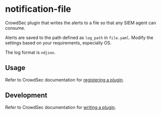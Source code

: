 # notification-file

CrowdSec plugin that writes the alerts to a file so that any SIEM agent can consume.

Alerts are saved to the path defined as `log_path` in `file.yaml`. Modify the settings based on your requirements, especially OS.

The log format is `ndjson`.

## Usage

Refer to CrowdSec documentation for [registering a plugin][def].

## Development

Refer to CrowdSec documentation for [writing a plugin][def2].

[def]: https://docs.crowdsec.net/docs/notification_plugins/writing_your_own_plugin
[def2]: https://docs.crowdsec.net/docs/notification_plugins/writing_your_own_plugin
